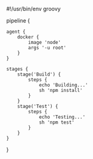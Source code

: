 #!/usr/bin/env groovy

pipeline {

    agent {
        docker {
            image 'node'
            args '-u root'
        }
    }

    stages {
        stage('Build') {
            steps {
                echo 'Building...'
                sh 'npm install'
            }
        }
        stage('Test') {
            steps {
                echo 'Testing...'
                sh 'npm test'
            }
        }
    }
}


